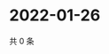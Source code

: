 # 2022-01-26

共 0 条

<!-- BEGIN WEIBO -->
<!-- 最后更新时间 Wed Jan 26 2022 04:00:46 GMT+0800 (China Standard Time) -->

<!-- END WEIBO -->
